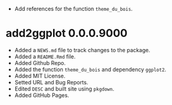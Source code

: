 * Add references for the function `theme_du_bois`.

# add2ggplot 0.0.0.9000

* Added a `NEWS.md` file to track changes to the package.
* Added a `README.Rmd` file.
* Added Github Repo.
* Added the function `theme_du_bois` and dependency `ggplot2`.
* Added MIT License.
* Setted URL and Bug Reports.
* Edited `DESC` and built site using `pkgdown`.
* Added GitHub Pages.
